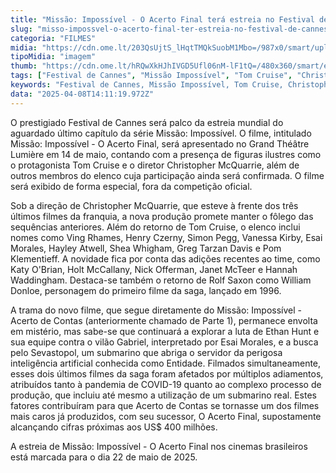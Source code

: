 ```yaml
---
title: "Missão: Impossível - O Acerto Final terá estreia no Festival de Cannes"
slug: "misso-impossvel-o-acerto-final-ter-estreia-no-festival-de-cannes"
categoria: "FILMES"
midia: "https://cdn.ome.lt/203QsUjtS_lHqtTMQkSuobM1Mbo=/987x0/smart/uploads/conteudo/fotos/OMELETE_CAPA_-_2025-04-08T105540.293.png"
tipoMidia: "imagem"
thumb: "https://cdn.ome.lt/hRQwXkHJhIVGD5Ufl06nM-lF1tQ=/480x360/smart/extras/conteudos/omelete_THUMB_-_2025-04-08T105524.407.png"
tags: ["Festival de Cannes", "Missão Impossível", "Tom Cruise", "Christopher McQuarrie", "estreia de filme", "filme de ação", "submarino", "Inteligência Artificial"]
keywords: "Festival de Cannes, Missão Impossível, Tom Cruise, Christopher McQuarrie, estreia de filme, filme de ação, submarino, Inteligência Artificial"
data: "2025-04-08T14:11:19.972Z"
---
```


O prestigiado Festival de Cannes será palco da estreia mundial do aguardado último capítulo da série Missão: Impossível. O filme, intitulado Missão: Impossível - O Acerto Final, será apresentado no Grand Théâtre Lumière em 14 de maio, contando com a presença de figuras ilustres como o protagonista Tom Cruise e o diretor Christopher McQuarrie, além de outros membros do elenco cuja participação ainda será confirmada. O filme será exibido de forma especial, fora da competição oficial.

Sob a direção de Christopher McQuarrie, que esteve à frente dos três últimos filmes da franquia, a nova produção promete manter o fôlego das sequências anteriores. Além do retorno de Tom Cruise, o elenco inclui nomes como Ving Rhames, Henry Czerny, Simon Pegg, Vanessa Kirby, Esai Morales, Hayley Atwell, Shea Whigham, Greg Tarzan Davis e Pom Klementieff. A novidade fica por conta das adições recentes ao time, como Katy O'Brian, Holt McCallany, Nick Offerman, Janet McTeer e Hannah Waddingham. Destaca-se também o retorno de Rolf Saxon como William Donloe, personagem do primeiro filme da saga, lançado em 1996.

A trama do novo filme, que segue diretamente do Missão: Impossível - Acerto de Contas (anteriormente chamado de Parte 1), permanece envolta em mistério, mas sabe-se que continuará a explorar a luta de Ethan Hunt e sua equipe contra o vilão Gabriel, interpretado por Esai Morales, e a busca pelo Sevastopol, um submarino que abriga o servidor da perigosa inteligência artificial conhecida como Entidade. Filmados simultaneamente, esses dois últimos filmes da saga foram afetados por múltiplos adiamentos, atribuídos tanto à pandemia de COVID-19 quanto ao complexo processo de produção, que incluiu até mesmo a utilização de um submarino real. Estes fatores contribuíram para que Acerto de Contas se tornasse um dos filmes mais caros já produzidos, com seu sucessor, O Acerto Final, supostamente alcançando cifras próximas aos US$ 400 milhões.

A estreia de Missão: Impossível - O Acerto Final nos cinemas brasileiros está marcada para o dia 22 de maio de 2025.